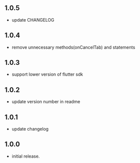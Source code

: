 ## 1.0.5

* update CHANGELOG

## 1.0.4

* remove unnecessary methods(onCancelTab) and statements

## 1.0.3

* support lower version of flutter sdk

## 1.0.2

*  update version number in readme

## 1.0.1

*  update changelog

## 1.0.0

*  initial release.

